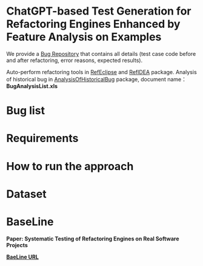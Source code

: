 # ChatGPT-based Test Generation for Refactoring Engines Enhanced by  Feature Analysis on Examples

We provide a [Bug Repository](https://assdfsdafasfa.github.io/) that contains all details (test case code before and after refactoring, error reasons, expected results). 

Auto-perform refactoring tools in [RefEclipse](https://github.com/assdfsdafasfa/OpenPaper/tree/main/Eclipse_AutoRefactor) and [RefIDEA](https://github.com/assdfsdafasfa/OpenPaper/tree/main/IDEA_AutoRefactor) package.
Analysis of historical bug in [AnalysisOfHistoricalBug](https://github.com/assdfsdafasfa/OpenPaper/tree/main/AnalysisOfHistoricalBug) package, document name：**BugAnalysisList.xls**
# Bug list

# Requirements

# How to run the approach

# Dataset

# BaseLine
**Paper: Systematic Testing of Refactoring Engines on Real Software Projects**  

**[BaeLine URL](http://mir.cs.illinois.edu/rtr)** 

